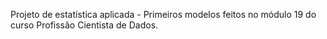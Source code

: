Projeto de estatística aplicada - Primeiros modelos feitos no módulo 19 do curso Profissão Cientista de Dados.
